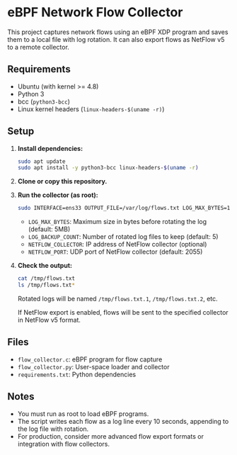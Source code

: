 # eBPF Network Flow Collector

This project captures network flows using an eBPF XDP program and saves them to a local file with log rotation. It can also export flows as NetFlow v5 to a remote collector.

## Requirements
- Ubuntu (with kernel >= 4.8)
- Python 3
- bcc (`python3-bcc`)
- Linux kernel headers (`linux-headers-$(uname -r)`)

## Setup

1. **Install dependencies:**
   ```sh
   sudo apt update
   sudo apt install -y python3-bcc linux-headers-$(uname -r)
   ```

2. **Clone or copy this repository.**

3. **Run the collector (as root):**
   ```sh
   sudo INTERFACE=ens33 OUTPUT_FILE=/var/log/flows.txt LOG_MAX_BYTES=1048576 LOG_BACKUP_COUNT=10 NETFLOW_COLLECTOR=192.168.1.100 NETFLOW_PORT=2055 python3 flow_collector.py
   ```
   - `LOG_MAX_BYTES`: Maximum size in bytes before rotating the log (default: 5MB)
   - `LOG_BACKUP_COUNT`: Number of rotated log files to keep (default: 5)
   - `NETFLOW_COLLECTOR`: IP address of NetFlow collector (optional)
   - `NETFLOW_PORT`: UDP port of NetFlow collector (default: 2055)

4. **Check the output:**
   ```sh
   cat /tmp/flows.txt
   ls /tmp/flows.txt*
   ```
   Rotated logs will be named `/tmp/flows.txt.1`, `/tmp/flows.txt.2`, etc.

   If NetFlow export is enabled, flows will be sent to the specified collector in NetFlow v5 format.

## Files
- `flow_collector.c`: eBPF program for flow capture
- `flow_collector.py`: User-space loader and collector
- `requirements.txt`: Python dependencies

## Notes
- You must run as root to load eBPF programs.
- The script writes each flow as a log line every 10 seconds, appending to the log file with rotation.
- For production, consider more advanced flow export formats or integration with flow collectors. 
